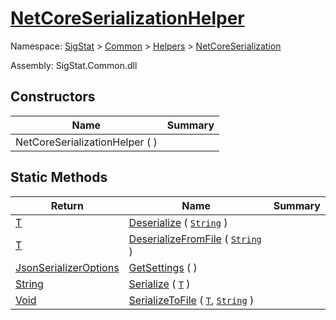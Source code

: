 # [NetCoreSerializationHelper](./NetCoreSerializationHelper.md)

Namespace: [SigStat]() > [Common](./../../README.md) > [Helpers](./../README.md) > [NetCoreSerialization](./README.md)

Assembly: SigStat.Common.dll


## Constructors

| Name | Summary | 
| --- | --- | 
| NetCoreSerializationHelper (  ) |  | 


## Static Methods

| Return | Name | Summary | 
| --- | --- | --- | 
| [T](./NetCoreSerializationHelper.md) | [Deserialize](./Methods/NetCoreSerializationHelper-100664081.md) ( [`String`](https://docs.microsoft.com/en-us/dotnet/api/System.String) ) | <sub></sub> | 
| [T](./NetCoreSerializationHelper.md) | [DeserializeFromFile](./Methods/NetCoreSerializationHelper-100664084.md) ( [`String`](https://docs.microsoft.com/en-us/dotnet/api/System.String) ) | <sub></sub> | 
| [JsonSerializerOptions](https://docs.microsoft.com/en-us/dotnet/api/System.Text.Json.JsonSerializerOptions) | [GetSettings](./Methods/NetCoreSerializationHelper-100664080.md) (  ) | <sub></sub> | 
| [String](https://docs.microsoft.com/en-us/dotnet/api/System.String) | [Serialize](./Methods/NetCoreSerializationHelper-100664082.md) ( [`T`](./NetCoreSerializationHelper.md) ) | <sub></sub> | 
| [Void](https://docs.microsoft.com/en-us/dotnet/api/System.Void) | [SerializeToFile](./Methods/NetCoreSerializationHelper-100664083.md) ( [`T`](./NetCoreSerializationHelper.md), [`String`](https://docs.microsoft.com/en-us/dotnet/api/System.String) ) | <sub></sub> | 


